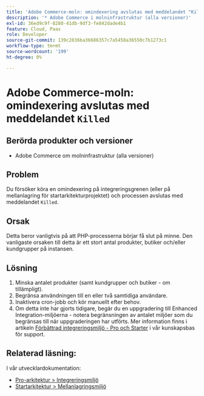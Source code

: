 ```yaml
---
title: 'Adobe Commerce-moln: omindexering avslutas med meddelandet "Killed"'
description: '* Adobe Commerce i molninfrastruktur (alla versioner)'
exl-id: 36ed9c9f-8280-41db-9df3-fe842dade4b1
feature: Cloud, Paas
role: Developer
source-git-commit: 139c2836ba36686357c7a5458a36550c7b1273c1
workflow-type: tm+mt
source-wordcount: '199'
ht-degree: 0%

---
```


# Adobe Commerce-moln: omindexering avslutas med meddelandet `Killed`

## Berörda produkter och versioner

* Adobe Commerce om molninfrastruktur (alla versioner)

## Problem

Du försöker köra en omindexering på integreringsgrenen (eller på mellanlagring för startarkitekturprojektet) och processen avslutas med meddelandet `Killed`.

## Orsak

Detta beror vanligtvis på att PHP-processerna börjar få slut på minne.
Den vanligaste orsaken till detta är ett stort antal produkter, butiker och/eller kundgrupper på instansen.

## Lösning

1. Minska antalet produkter (samt kundgrupper och butiker - om tillämpligt).
1. Begränsa användningen till en eller två samtidiga användare.
1. Inaktivera cron-jobb och kör manuellt efter behov.
1. Om detta inte har gjorts tidigare, begär du en uppgradering till Enhanced Integration-miljöerna - notera begränsningen av antalet miljöer som du begränsas till när uppgraderingen har utförts. Mer information finns i artikeln [Förbättrad integreringsmiljö - Pro och Starter](https://experienceleague.adobe.com/sv/docs/experience-cloud-kcs/kbarticles/ka-27242) i vår kunskapsbas för support.

## Relaterad läsning:

I vår utvecklardokumentation:

* [Pro-arkitektur > Integreringsmiljö](https://experienceleague.adobe.com/sv/docs/commerce-cloud-service/user-guide/architecture/pro-architecture#integration-environment)
* [Startarkitektur > Mellanlagringsmiljö](https://experienceleague.adobe.com/sv/docs/commerce-cloud-service/user-guide/architecture/starter-architecture#cloud-arch-stage)
